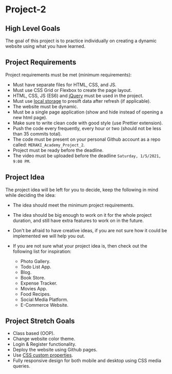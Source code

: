 # Project-2

## High Level Goals

The goal of this project is to practice individually on creating a dynamic website using what you have learned.

## Project Requirements

Project requirements must be met (minimum requirements):

- Must have separate files for HTML, CSS, and JS.
- Must use CSS Grid or Flexbox to create the page layout.
- HTML, CSS, JS (ES6) and [jQuery](https://api.jquery.com/) must be used in the project.
- Must use [local storage](https://developer.mozilla.org/en-US/docs/Web/API/Window/localStorage) to presift data after refresh (if applicable).
- The website must be dynamic.
- Must be a single page application (show and hide instead of opening a new html page).
- Make sure to write clean code with good style (use Prettier extension).
- Push the code every frequently, every hour or two (should not be less than 35 commits total).
- The code must be present on your personal Github account as a repo called: `MERAKI_Academy_Project_2`.
- Project must be ready before the deadline.
- The video must be uploaded before the deadline `Saturday, 1/5/2021, 9:00 PM`.

## Project Idea

The project idea will be left for you to decide, keep the following in mind while deciding the idea:

- The idea should meet the minimum project requirements.
- The idea should be big enough to work on it for the whole project duration, and still have extra features to work on in the future.
- Don't be afraid to have creative ideas, if you are not sure how it could be implemented we will help you out.
- If you are not sure what your project idea is, then check out the following list for inspiration:

  - Photo Gallery.
  - Todo List App.
  - Blog.
  - Book Store.
  - Expense Tracker.
  - Movies App.
  - Food Recipes.
  - Social Media Platform.
  - E-Commerce Website.

## Project Stretch Goals

- Class based (OOP).
- Change website color theme.
- Login & Register functionality.
- Deploy the website using Github pages.
- Use [CSS custom properties](https://developer.mozilla.org/en-US/docs/Web/CSS/Using_CSS_custom_properties).
- Fully responsive design for both mobile and desktop using CSS media queries.

